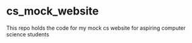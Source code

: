 # cs_mock_website
This repo holds the code for my mock cs website for aspiring computer science students 
